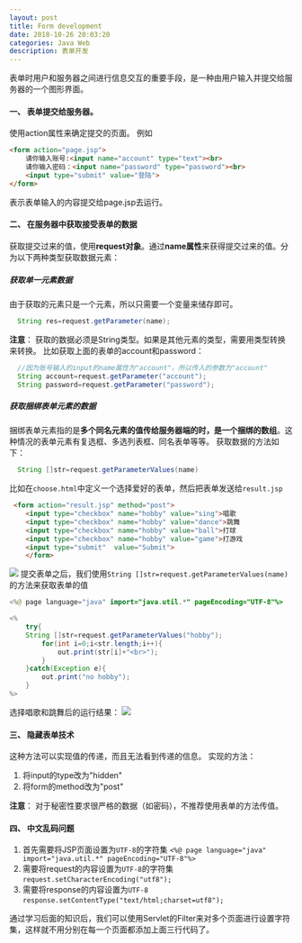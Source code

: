 ```yaml
---
layout: post
title: Form development
date: 2018-10-26 20:03:20
categories: Java Web
description: 表单开发
---
```

表单时用户和服务器之间进行信息交互的重要手段，是一种由用户输入并提交给服务器的一个图形界面。
#### 一、 表单提交给服务器。
使用action属性来确定提交的页面。
例如
``` html
<form action="page.jsp">
	请你输入账号:<input name="account" type="text"><br>
	请你输入密码：<input name="password" type="password"><br>
	<input type="submit" value="登陆">
</form>
```
表示表单输入的内容提交给page.jsp去运行。

#### 二、 在服务器中获取接受表单的数据
获取提交过来的值，使用**request对象**。通过**name属性**来获得提交过来的值。分为以下两种类型获取数据元素：
##### 获取单一元素数据
由于获取的元素只是一个元素，所以只需要一个变量来储存即可。
```java
  String res=request.getParameter(name);
```
**注意**： 获取的数据必须是String类型。如果是其他元素的类型，需要用类型转换来转换。
比如获取上面的表单的account和password：
```java
  //因为账号输入的input的name属性为"account"，所以传入的参数为"account"
  String account=request.getParameter("account");
  String password=request.getParameter("password");
```

##### 获取捆绑表单元素的数据
捆绑表单元素指的是**多个同名元素的值传给服务器端的时，是一个捆绑的数组**。这种情况的表单元素有复选框、多选列表框、同名表单等等。
获取数据的方法如下：
```java
  String []str=request.getParameterValues(name)
```

比如在`choose.html`中定义一个选择爱好的表单，然后把表单发送给`result.jsp`
```html
 <form action="result.jsp" method="post">
    <input type="checkbox" name="hobby" value="sing">唱歌
    <input type="checkbox" name="hobby" value="dance">跳舞
    <input type="checkbox" name="hobby" value="ball">打球
    <input type="checkbox" name="hobby" value="game">打游戏
    <input type="submit"  value="Submit">
    </form>
```

![](/uploads/form_1.jpg)
提交表单之后，我们使用`String []str=request.getParameterValues(name)`的方法来获取表单的值
```java
<%@ page language="java" import="java.util.*" pageEncoding="UTF-8"%>

<%
	try{
	String []str=request.getParameterValues("hobby");
		for(int i=0;i<str.length;i++){
			out.print(str[i]+"<br>");
		}
	}catch(Exception e){
		out.print("no hobby");
	}
%>
```
选择唱歌和跳舞后的运行结果：
![](/uploads/form1_result.png)

#### 三、 隐藏表单技术
这种方法可以实现值的传递，而且无法看到传递的信息。
实现的方法：
1. 将input的type改为"hidden"
2. 将form的method改为"post"

**注意**： 对于秘密性要求很严格的数据（如密码），不推荐使用表单的方法传值。

#### 四、 中文乱码问题
1. 首先需要将JSP页面设置为`UTF-8`的字符集
`<%@ page language="java" import="java.util.*" pageEncoding="UTF-8"%>`
2. 需要将request的内容设置为`UTF-8`的字符集
`request.setCharacterEncoding("utf8");`
3. 需要将response的内容设置为`UTF-8`
`response.setContentType("text/html;charset=utf8");`

通过学习后面的知识后，我们可以使用Servlet的Filter来对多个页面进行设置字符集，这样就不用分别在每一个页面都添加上面三行代码了。